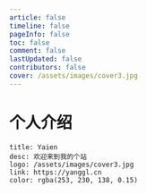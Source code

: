 ```yaml
---
article: false
timeline: false
pageInfo: false
toc: false
comment: false
lastUpdated: false
contributors: false
cover: /assets/images/cover3.jpg
---
```


# 个人介绍

```card
title: Yaien
desc: 欢迎来到我的个站
logo: /assets/images/cover3.jpg
link: https://yanggl.cn
color: rgba(253, 230, 138, 0.15)
```

